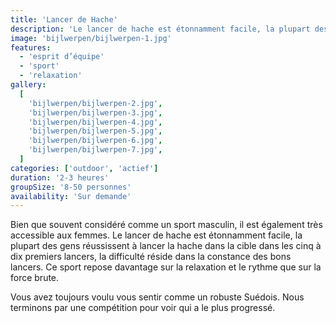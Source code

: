 ```yaml
---
title: 'Lancer de Hache'
description: 'Le lancer de hache est étonnamment facile, la plupart des gens réussissent à lancer la hache dans la cible dans les cinq à dix premiers lancers'
image: 'bijlwerpen/bijlwerpen-1.jpg'
features:
  - 'esprit d’équipe'
  - 'sport'
  - 'relaxation'
gallery:
  [
    'bijlwerpen/bijlwerpen-2.jpg',
    'bijlwerpen/bijlwerpen-3.jpg',
    'bijlwerpen/bijlwerpen-4.jpg',
    'bijlwerpen/bijlwerpen-5.jpg',
    'bijlwerpen/bijlwerpen-6.jpg',
    'bijlwerpen/bijlwerpen-7.jpg',
  ]
categories: ['outdoor', 'actief']
duration: '2-3 heures'
groupSize: '8-50 personnes'
availability: 'Sur demande'
---
```


Bien que souvent considéré comme un sport masculin, il est également très accessible aux femmes.
Le lancer de hache est étonnamment facile, la plupart des gens réussissent à lancer la hache dans la cible dans les cinq à dix premiers lancers, la difficulté réside dans la constance des bons lancers. Ce sport repose davantage sur la relaxation et le rythme que sur la force brute.

Vous avez toujours voulu vous sentir comme un robuste Suédois.
Nous terminons par une compétition pour voir qui a le plus progressé.

